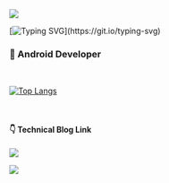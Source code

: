 <img src="https://capsule-render.vercel.app/api?type=waving&color=D3D3D3&height=150&section=header" />

[![Typing SVG](https://readme-typing-svg.demolab.com?font=Andika&weight=700&size=25&duration=1000&color=204FFF&repeat=false&random=false&width=435&lines=Welcome+to+Oscar+World+!)](https://git.io/typing-svg)

### 📱 Android Developer

<br/>

[![Top Langs](https://github-readme-stats.vercel.app/api/top-langs/?username=Oscar-World)](https://github.com/anuraghazra/github-readme-stats)

<br/>

#### 👇 Technical Blog Link

<a href="https://oscarstory.tistory.com/"><img src="https://img.shields.io/badge/TISTORY-EC4815?style=flat-square&logo=Tistory&logoColor=FFFFFF"/></a>

<img src="https://capsule-render.vercel.app/api?type=waving&color=D3D3D3&height=150&section=footer" />
